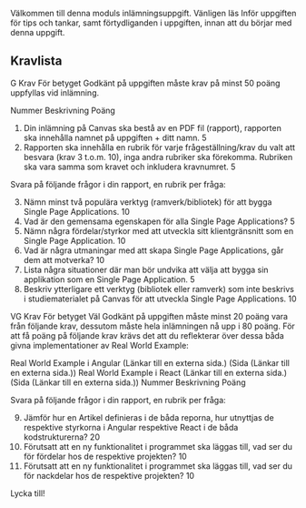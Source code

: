Välkommen till denna moduls inlämningsuppgift. Vänligen läs Inför uppgiften för tips och tankar, samt förtydliganden i uppgiften, innan att du börjar med denna uppgift.

## Kravlista

G Krav
För betyget Godkänt på uppgiften måste krav på minst 50 poäng uppfyllas vid inlämning.

Nummer Beskrivning Poäng

1. Din inlämning på Canvas ska bestå av en PDF fil (rapport), rapporten ska innehålla namnet på uppgiften + ditt namn. 5
2. Rapporten ska innehålla en rubrik för varje frågeställning/krav du valt att besvara (krav 3 t.o.m. 10), inga andra rubriker ska förekomma. Rubriken ska vara samma som kravet och inkludera kravnumret. 5

Svara på följande frågor i din rapport, en rubrik per fråga:

3. Nämn minst två populära verktyg (ramverk/bibliotek) för att bygga Single Page Applications. 10
4. Vad är den gemensama egenskapen för alla Single Page Applications? 5
5. Nämn några fördelar/styrkor med att utveckla sitt klientgränsnitt som en Single Page Application. 10
6. Vad är några utmaningar med att skapa Single Page Applications, går dem att motverka? 10
7. Lista några situationer där man bör undvika att välja att bygga sin applikation som en Single Page Application. 5
8. Beskriv ytterligare ett verktyg (bibliotek eller ramverk) som inte beskrivs i studiematerialet på Canvas för att utveckla Single Page Applications. 10

VG Krav
För betyget Väl Godkänt på uppgiften måste minst 20 poäng vara från följande krav, dessutom måste hela inlämningen nå upp i 80 poäng. För att få poäng på följande krav krävs det att du reflekterar över dessa båda givna implementationer av Real World Example:

Real World Example i Angular (Länkar till en externa sida.) (Sida (Länkar till en externa sida.))
Real World Example i React (Länkar till en externa sida.) (Sida (Länkar till en externa sida.))
Nummer Beskrivning Poäng

Svara på följande frågor i din rapport, en rubrik per fråga:

9. Jämför hur en Artikel definieras i de båda reporna, hur utnyttjas de respektive styrkorna i Angular respektive React i de båda kodstrukturerna? 20
10. Förutsatt att en ny funktionalitet i programmet ska läggas till, vad ser du för fördelar hos de respektive projekten? 10
11. Förutsatt att en ny funktionalitet i programmet ska läggas till, vad ser du för nackdelar hos de respektive projekten? 10

Lycka till!
